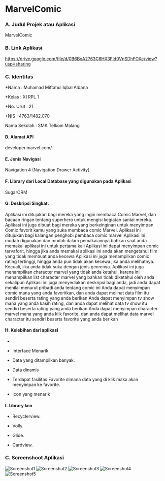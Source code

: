 # MarvelComic

 ### A. Judul Projek atau Aplikasi
MarvelComic
 ### B. Link Aplikasi
 
https://drive.google.com/file/d/0B6BxA2763C6HX3Fld0VnSDhFOXc/view?usp=sharing
 ### C. Identitas  
 

+Nama          : Muhamad Miftahul Iqbal Albana <br> 
 
 +Kelas         : XI RPL 1 <br> 
 
+No. Urut      : 21 <br> 

+NIS           : 4763/1482.070 <br> 
 
 Nama Sekolah  : SMK Telkom Malang <br> 

 #### D. Alamat API 


 <p> developer.marvel.com/</p>

 #### E. Jenis Navigasi


 Navigation 4 (Navigation Drawer Activity)


 

 #### F. Library dari Local Database yang digunakan pada Aplikasi 

 SugarORM

 #### G. Deskripsi Singkat.

Aplikasi ini ditujukan bagi mereka yang ingin membaca Comic Marvel, dan bacaan ringan tentang superhero untuk mengisi kegiatan santai mereka.
Aplikasi ini juga dibuat bagi mereka yang berkeinginan untuk menyimpan Comic favorit kamu yang suka membaca comic Marvel.
Aplikasi ini ditujukan bagi kalangan penghobi pembaca comic marvel
Aplikasi ini mudah digunakan dan mudah dalam pemakaiannya bahkan saat anda memakai aplikasi ini untuk pertama kali
Aplikasi ini dapat menyimpan comic tervaforit, hingga jika anda memakai aplikasi ini anda akan mengetahui film yang tidak membuat anda kecewa
Aplikasi ini juga menampilkan comic rating tertinggi, hingga anda pun tidak akan kecewa jika anda melihatnya. Kecuali, jika anda tidak suka dengan jenis genrenya.
Aplikasi ini juga menampilkan character marvel yang tidak anda ketahui, karena ini menampilkan list character marvel yang bahkan tidak diketahui oleh anda sekalipun
Aplikasi ini juga menyediakan deskripsi bagi anda, jadi anda dapat menilai menurut pribadi anda tentang comic ini
Anda dapat menyimpan comic mana yang anda favoritkan, dan anda dapat melihat data film itu sendiri beserta rating yang anda berikan
Anda dapat menyimpan tv show mana yang anda kasih rating, dan anda dapat melihat data tv show itu sendiri beserta rating yang anda berikan
Anda dapat menyimpan character marvel mana yang anda klik favorite, dan anda dapat melihat data marvel character itu sendiri beserta favorite yang anda berikan



 #### H. Kelebihan dari aplikasi

-
 - Interface Menarik.


 - Data yang ditampilkan banyak.


 - Data dinamis


 - Terdapat fasilitas Favorite dimana data yang di klik maka akan menyimpan ke favorite.
 
 
 - Icon yang menarik
 


 


 #### I. Library lain


 - Recyclerview.


 - Volly.


 - Glide.


 - Cardview.


 


 ### C. Screenshoot Aplikasi


 ![Screenshot1](https://s24.postimg.org/6w7e2sk2t/Screenshot_2017-05-14-23-10-48.png)
 ![Screenshot2](https://s24.postimg.org/mvq1mcg4l/Screenshot_2017-05-14-23-10-51.png)
 ![Screenshot3](https://s24.postimg.org/n9rdly085/Screenshot_2017-05-14-23-10-55.png)
 ![Screenshot4](https://s24.postimg.org/w7c3jaso5/Screenshot_2017-05-14-23-11-22.png)
 ![Screenshot5](https://s24.postimg.org/nb1bfd21x/Screenshot_2017-05-14-23-10-58.png)
